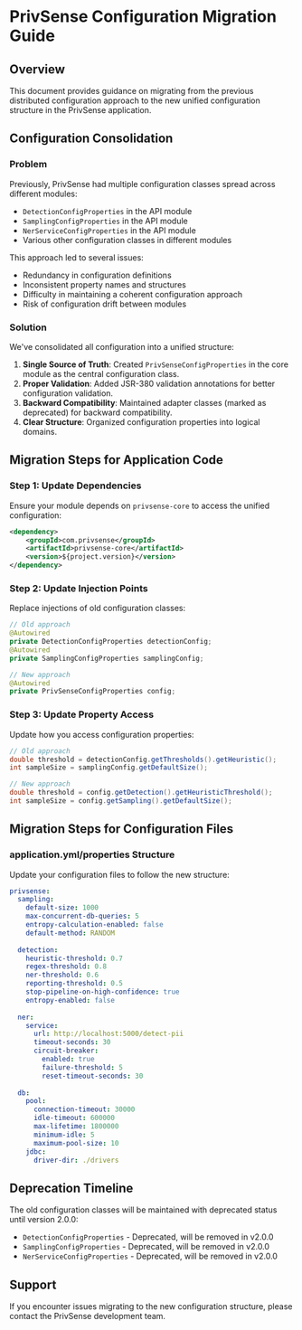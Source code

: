 # PrivSense Configuration Migration Guide

## Overview

This document provides guidance on migrating from the previous distributed configuration approach to the new unified configuration structure in the PrivSense application.

## Configuration Consolidation

### Problem

Previously, PrivSense had multiple configuration classes spread across different modules:

- `DetectionConfigProperties` in the API module
- `SamplingConfigProperties` in the API module
- `NerServiceConfigProperties` in the API module
- Various other configuration classes in different modules

This approach led to several issues:
- Redundancy in configuration definitions
- Inconsistent property names and structures
- Difficulty in maintaining a coherent configuration approach
- Risk of configuration drift between modules

### Solution

We've consolidated all configuration into a unified structure:

1. **Single Source of Truth**: Created `PrivSenseConfigProperties` in the core module as the central configuration class.
2. **Proper Validation**: Added JSR-380 validation annotations for better configuration validation.
3. **Backward Compatibility**: Maintained adapter classes (marked as deprecated) for backward compatibility.
4. **Clear Structure**: Organized configuration properties into logical domains.

## Migration Steps for Application Code

### Step 1: Update Dependencies

Ensure your module depends on `privsense-core` to access the unified configuration:

```xml
<dependency>
    <groupId>com.privsense</groupId>
    <artifactId>privsense-core</artifactId>
    <version>${project.version}</version>
</dependency>
```

### Step 2: Update Injection Points

Replace injections of old configuration classes:

```java
// Old approach
@Autowired
private DetectionConfigProperties detectionConfig;
@Autowired
private SamplingConfigProperties samplingConfig;

// New approach
@Autowired
private PrivSenseConfigProperties config;
```

### Step 3: Update Property Access

Update how you access configuration properties:

```java
// Old approach
double threshold = detectionConfig.getThresholds().getHeuristic();
int sampleSize = samplingConfig.getDefaultSize();

// New approach
double threshold = config.getDetection().getHeuristicThreshold();
int sampleSize = config.getSampling().getDefaultSize();
```

## Migration Steps for Configuration Files

### application.yml/properties Structure

Update your configuration files to follow the new structure:

```yaml
privsense:
  sampling:
    default-size: 1000
    max-concurrent-db-queries: 5
    entropy-calculation-enabled: false
    default-method: RANDOM
  
  detection:
    heuristic-threshold: 0.7
    regex-threshold: 0.8
    ner-threshold: 0.6
    reporting-threshold: 0.5
    stop-pipeline-on-high-confidence: true
    entropy-enabled: false
  
  ner:
    service:
      url: http://localhost:5000/detect-pii
      timeout-seconds: 30
      circuit-breaker:
        enabled: true
        failure-threshold: 5
        reset-timeout-seconds: 30
        
  db:
    pool:
      connection-timeout: 30000
      idle-timeout: 600000
      max-lifetime: 1800000
      minimum-idle: 5
      maximum-pool-size: 10
    jdbc:
      driver-dir: ./drivers
```

## Deprecation Timeline

The old configuration classes will be maintained with deprecated status until version 2.0.0:

- `DetectionConfigProperties` - Deprecated, will be removed in v2.0.0
- `SamplingConfigProperties` - Deprecated, will be removed in v2.0.0
- `NerServiceConfigProperties` - Deprecated, will be removed in v2.0.0

## Support

If you encounter issues migrating to the new configuration structure, please contact the PrivSense development team.